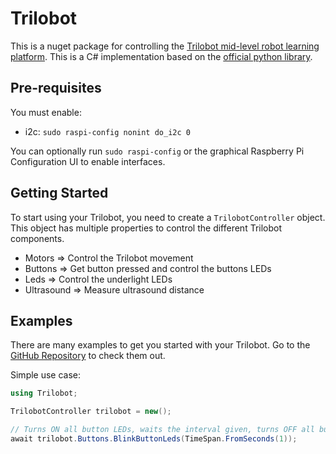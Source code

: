 # Trilobot

This is a nuget package for controlling the [Trilobot mid-level robot learning platform](https://shop.pimoroni.com/products/trilobot?variant=39594077093971). This is a C# implementation based on the [official python library](https://github.com/pimoroni/trilobot-python).

## Pre-requisites

You must enable:

* i2c: `sudo raspi-config nonint do_i2c 0`

You can optionally run `sudo raspi-config` or the graphical Raspberry Pi Configuration UI to enable interfaces.

## Getting Started

To start using your Trilobot, you need to create a `TrilobotController` object. This object has multiple properties to control the different Trilobot components.

* Motors => Control the Trilobot movement
* Buttons => Get button pressed and control the buttons LEDs
* Leds => Control the underlight LEDs
* Ultrasound => Measure ultrasound distance

## Examples

There are many examples to get you started with your Trilobot. Go to the [GitHub Repository](https://github.com/pedroveiga99/trilobot-nuget/tree/main/Trilobot/examples/README.md) to check them out.

Simple use case:
```csharp
using Trilobot;

TrilobotController trilobot = new();

// Turns ON all button LEDs, waits the interval given, turns OFF all button LEDs
await trilobot.Buttons.BlinkButtonLeds(TimeSpan.FromSeconds(1));
```